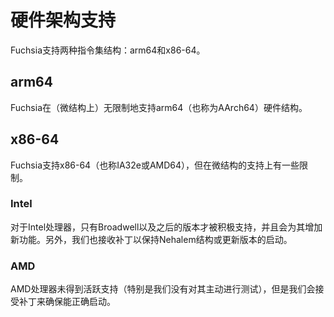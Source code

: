 # 硬件架构支持

Fuchsia支持两种指令集结构：arm64和x86-64。

## arm64

Fuchsia在（微结构上）无限制地支持arm64（也称为AArch64）硬件结构。

## x86-64

Fuchsia支持x86-64（也称IA32e或AMD64），但在微结构的支持上有一些限制。

### Intel

对于Intel处理器，只有Broadwell以及之后的版本才被积极支持，并且会为其增加新功能。另外，我们也接收补丁以保持Nehalem结构或更新版本的启动。

### AMD

AMD处理器未得到活跃支持（特别是我们没有对其主动进行测试），但是我们会接受补丁来确保能正确启动。
